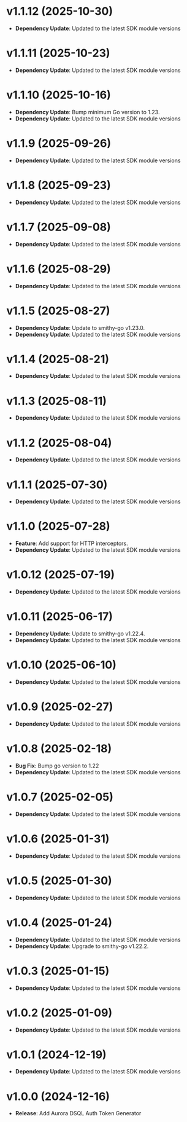 # v1.1.12 (2025-10-30)

* **Dependency Update**: Updated to the latest SDK module versions

# v1.1.11 (2025-10-23)

* **Dependency Update**: Updated to the latest SDK module versions

# v1.1.10 (2025-10-16)

* **Dependency Update**: Bump minimum Go version to 1.23.
* **Dependency Update**: Updated to the latest SDK module versions

# v1.1.9 (2025-09-26)

* **Dependency Update**: Updated to the latest SDK module versions

# v1.1.8 (2025-09-23)

* **Dependency Update**: Updated to the latest SDK module versions

# v1.1.7 (2025-09-08)

* **Dependency Update**: Updated to the latest SDK module versions

# v1.1.6 (2025-08-29)

* **Dependency Update**: Updated to the latest SDK module versions

# v1.1.5 (2025-08-27)

* **Dependency Update**: Update to smithy-go v1.23.0.
* **Dependency Update**: Updated to the latest SDK module versions

# v1.1.4 (2025-08-21)

* **Dependency Update**: Updated to the latest SDK module versions

# v1.1.3 (2025-08-11)

* **Dependency Update**: Updated to the latest SDK module versions

# v1.1.2 (2025-08-04)

* **Dependency Update**: Updated to the latest SDK module versions

# v1.1.1 (2025-07-30)

* **Dependency Update**: Updated to the latest SDK module versions

# v1.1.0 (2025-07-28)

* **Feature**: Add support for HTTP interceptors.
* **Dependency Update**: Updated to the latest SDK module versions

# v1.0.12 (2025-07-19)

* **Dependency Update**: Updated to the latest SDK module versions

# v1.0.11 (2025-06-17)

* **Dependency Update**: Update to smithy-go v1.22.4.
* **Dependency Update**: Updated to the latest SDK module versions

# v1.0.10 (2025-06-10)

* **Dependency Update**: Updated to the latest SDK module versions

# v1.0.9 (2025-02-27)

* **Dependency Update**: Updated to the latest SDK module versions

# v1.0.8 (2025-02-18)

* **Bug Fix**: Bump go version to 1.22
* **Dependency Update**: Updated to the latest SDK module versions

# v1.0.7 (2025-02-05)

* **Dependency Update**: Updated to the latest SDK module versions

# v1.0.6 (2025-01-31)

* **Dependency Update**: Updated to the latest SDK module versions

# v1.0.5 (2025-01-30)

* **Dependency Update**: Updated to the latest SDK module versions

# v1.0.4 (2025-01-24)

* **Dependency Update**: Updated to the latest SDK module versions
* **Dependency Update**: Upgrade to smithy-go v1.22.2.

# v1.0.3 (2025-01-15)

* **Dependency Update**: Updated to the latest SDK module versions

# v1.0.2 (2025-01-09)

* **Dependency Update**: Updated to the latest SDK module versions

# v1.0.1 (2024-12-19)

* **Dependency Update**: Updated to the latest SDK module versions

# v1.0.0 (2024-12-16)

* **Release**: Add Aurora DSQL Auth Token Generator

